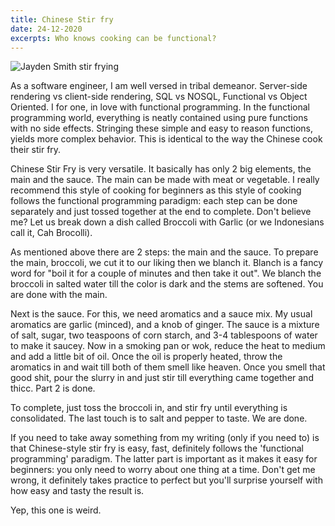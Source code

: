 ```yaml
---
title: Chinese Stir fry
date: 24-12-2020
excerpts: Who knows cooking can be functional?
---
```


![Jayden Smith stir frying](https://media.giphy.com/media/x4bYDf0QY441ooCgEr/giphy.gif)

As a software engineer, I am well versed in tribal demeanor. Server-side rendering vs client-side rendering, SQL vs NOSQL, Functional vs Object Oriented. I for one, in love with functional programming. In the functional programming world, everything is neatly contained using pure functions with no side effects. Stringing these simple and easy to reason functions, yields more complex behavior. This is identical to the way the Chinese cook their stir fry.

Chinese Stir Fry is very versatile. It basically has only 2 big elements, the main and the sauce. The main can be made with meat or vegetable. I really recommend this style of cooking for beginners as this style of cooking follows the functional programming paradigm: each step can be done separately and just tossed together at the end to complete. Don't believe me? Let us break down a dish called Broccoli with Garlic (or we Indonesians call it, Cah Brocolli).

As mentioned above there are 2 steps: the main and the sauce. To prepare the main, broccoli, we cut it to our liking then we blanch it. Blanch is a fancy word for "boil it for a couple of minutes and then take it out". We blanch the broccoli in salted water till the color is dark and the stems are softened. You are done with the main.

Next is the sauce. For this, we need aromatics and a sauce mix. My usual aromatics are garlic (minced), and a knob of ginger. The sauce is a mixture of salt, sugar, two teaspoons of corn starch, and 3-4 tablespoons of water to make it saucey. Now in a smoking pan or wok, reduce the heat to medium and add a little bit of oil. Once the oil is properly heated, throw the aromatics in and wait till both of them smell like heaven. Once you smell that good shit, pour the slurry in and just stir till everything came together and thicc. Part 2 is done.

To complete, just toss the broccoli in, and stir fry until everything is consolidated. The last touch is to salt and pepper to taste. We are done.

If you need to take away something from my writing (only if you need to) is that Chinese-style stir fry is easy, fast, definitely follows the 'functional programming' paradigm. The latter part is important as it makes it easy for beginners: you only need to worry about one thing at a time. Don't get me wrong, it definitely takes practice to perfect but you'll surprise yourself with how easy and tasty the result is.

Yep, this one is weird.

